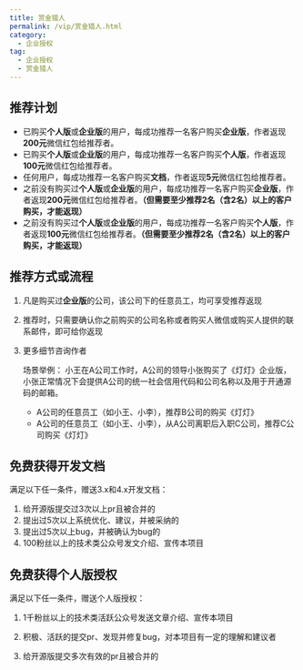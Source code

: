 ```yaml
---
title: 赏金猎人
permalink: /vip/赏金猎人.html
category:
  - 企业授权
tag:
  - 企业授权
  - 赏金猎人
---
```


## 推荐计划
- 已购买**个人版**或**企业版**的用户，每成功推荐一名客户购买**企业版**，作者返现**200元**微信红包给推荐者。
- 已购买**个人版**或**企业版**的用户，每成功推荐一名客户购买**个人版**，作者返现**100元**微信红包给推荐者。
- 任何用户，每成功推荐一名客户购买**文档**，作者返现**5元**微信红包给推荐者。
- 之前没有购买过**个人版**或**企业版**的用户，每成功推荐一名客户购买**企业版**，作者返现**200元**微信红包给推荐者。**（但需要至少推荐2名（含2名）以上的客户购买，才能返现）**
- 之前没有购买过**个人版**或**企业版**的用户，每成功推荐一名客户购买**个人版**，作者返现**100元**微信红包给推荐者。**（但需要至少推荐2名（含2名）以上的客户购买，才能返现）**

## 推荐方式或流程

1. 凡是购买过**企业版**的公司，该公司下的任意员工，均可享受推荐返现

2. 推荐时，只需要确认你之前购买的公司名称或者购买人微信或购买人提供的联系邮件，即可给你返现

3. 更多细节咨询作者

   

   场景举例： 小王在A公司工作时，A公司的领导小张购买了《灯灯》企业版，小张正常情况下会提供A公司的统一社会信用代码和公司名称以及用于开通源码的邮箱。

   - A公司的任意员工（如小王、小李），推荐B公司的购买《灯灯》
   - A公司的任意员工（如小王、小李），从A公司离职后入职C公司，推荐C公司购买《灯灯》



## 免费获得开发文档

满足以下任一条件，赠送3.x和4.x开发文档：

1. 给开源版提交过3次以上pr且被合并的
2. 提出过5次以上系统优化、建议，并被采纳的
3. 提出过5次以上bug，并被确认为bug的
4. 100粉丝以上的技术类公众号发文介绍、宣传本项目

## 免费获得个人版授权

满足以下任一条件，赠送个人版授权：

1. 1千粉丝以上的技术类活跃公众号发送文章介绍、宣传本项目

2. 积极、活跃的提交pr、发现并修复bug，对本项目有一定的理解和建议者

3. 给开源版提交多次有效的pr且被合并的

   
